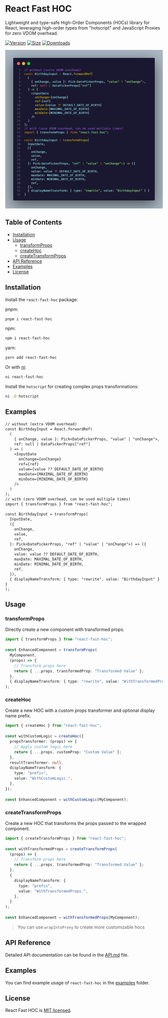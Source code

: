 # React Fast HOC

Lightweight and type-safe High-Order Components (HOCs) library for React, leveraging high-order types from "hotscript" and JavaScript Proxies for zero VDOM overhead.

[![Version](https://img.shields.io/npm/v/react-fast-hoc)](https://www.npmjs.com/package/react-fast-hoc)
[![Size](https://img.shields.io/bundlephobia/minzip/react-fast-hoc)](https://bundlephobia.com/package/react-fast-hoc)
[![Downloads](https://img.shields.io/npm/dt/react-fast-hoc.svg)](https://www.npmjs.com/package/react-fast-hoc)

<!-- [![Tree shaking](https://img.shields.io/bundlephobia/tree-shaking/react-fast-hoc)](https://bundlephobia.com/package/react-fast-hoc) -->

![Demonstration](./code.png)

## Table of Contents

- [Installation](#installation)
- [Usage](#usage)
  - [transformProps](#transformProps)
  - [createHoc](#createHoc)
  - [createTransformProps](#createTransformProps)
- [API Reference](#api-reference)
- [Examples](#examples)
- [License](#license)

## Installation

Install the `react-fast-hoc` package:

pnpm:

```sh
pnpm i react-fast-hoc
```

npm:

```sh
npm i react-fast-hoc
```

yarn:

```sh
yarn add react-fast-hoc
```

Or with [ni](https://www.npmjs.com/package/@antfu/ni):

```sh
ni react-fast-hoc
```

Install the `hotscript` for creating complex props transformations:

```sh
ni -D hotscript
```

## Examples

```tsx
// without (extra VDOM overhead)
const BirthdayInput = React.forwardRef(
  (
    { onChange, value }: Pick<DatePickerProps, "value" | "onChange">,
    ref: null | DataPickerProps["ref"]
  ) => (
    <InputDate
      onChange={onChange}
      ref={ref}
      value={value ?? DEFAULT_DATE_OF_BIRTH}
      maxDate={MAXIMAL_DATE_OF_BIRTH}
      minDate={MINIMAL_DATE_OF_BIRTH}
    />
  )
);
// with (zero VDOM overhead, can be used multiple times)
import { transformProps } from "react-fast-hoc";

const BirthdayInput = transformProps(
  InputDate,
  ({
    onChange,
    value,
    ref,
  }: Pick<DatePickerProps, "ref" | "value" | "onChange">) => ({
    onChange,
    value: value ?? DEFAULT_DATE_OF_BIRTH,
    maxDate: MAXIMAL_DATE_OF_BIRTH,
    minDate: MINIMAL_DATE_OF_BIRTH,
    ref,
  }),
  { displayNameTransform: { type: "rewrite", value: "BirthdayInput" } }
);
```

## Usage

### transformProps

Directly create a new component with transformed props.

```ts
import { transformProps } from "react-fast-hoc";

const EnhancedComponent = transformProps(
  MyComponent,
  (props) => {
    // Transform props here
    return { ...props, transformedProp: "Transformed Value" };
  },
  { displayNameTransform: { type: "rewrite", value: "WithTransformedProps." } }
);
```

### createHoc

Create a new HOC with a custom props transformer and optional display name prefix.

```ts
import { createHoc } from "react-fast-hoc";

const withCustomLogic = createHoc({
  propsTransformer: (props) => {
    // Apply custom logic here
    return { ...props, customProp: "Custom Value" };
  },
  resultTransformer: null,
  displayNameTransform: {
    type: "prefix",
    value: "WithCustomLogic.",
  },
});

const EnhancedComponent = withCustomLogic(MyComponent);
```

### createTransformProps

Create a new HOC that transforms the props passed to the wrapped component.

```typescript
import { createTransformProps } from "react-fast-hoc";

const withTransformedProps = createTransformProps(
  (props) => {
    // Transform props here
    return { ...props, transformedProp: "Transformed Value" };
  },
  {
    displayNameTransform: {
      type: "prefix",
      value: "WithTransformedProps.",
    },
  }
);

const EnhancedComponent = withTransformedProps(MyComponent);
```

> You can use `wrapIntoProxy` to create more customizable hocs

## API Reference

Detailed API documentation can be found in the [API.md](./API.md) file.

## Examples

You can find example usage of `react-fast-hoc` in the [examples](./examples) folder.

## License

React Fast HOC is [MIT licensed](./LICENSE).
